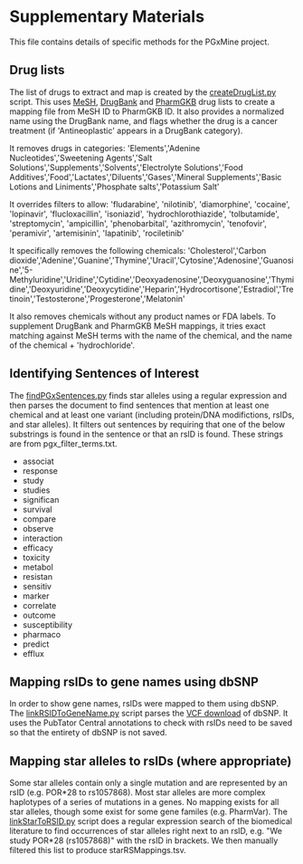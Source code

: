 # Supplementary Materials

This file contains details of specific methods for the PGxMine project.

## Drug lists

The list of drugs to extract and map is created by the [createDrugList.py](https://github.com/jakelever/pgxmine/blob/master/createDrugList.py) script. This uses [MeSH](https://www.nlm.nih.gov/databases/download/mesh.html), [DrugBank](https://www.drugbank.ca/releases/latest) and [PharmGKB](https://www.pharmgkb.org/downloads) drug lists to create a mapping file from MeSH ID to PharmGKB ID. It also provides a normalized name using the DrugBank name, and flags whether the drug is a cancer treatment (if 'Antineoplastic' appears in a DrugBank category). 

It removes drugs in categories: 'Elements','Adenine Nucleotides','Sweetening Agents','Salt Solutions','Supplements','Solvents','Electrolyte Solutions','Food Additives','Food','Lactates','Diluents','Gases','Mineral Supplements','Basic Lotions and Liniments','Phosphate salts','Potassium Salt'

It overrides filters to allow: 'fludarabine', 'nilotinib', 'diamorphine', 'cocaine', 'lopinavir', 'flucloxacillin', 'isoniazid', 'hydrochlorothiazide', 'tolbutamide', 'streptomycin', 'ampicillin', 'phenobarbital', 'azithromycin', 'tenofovir', 'peramivir', 'artemisinin', 'lapatinib', 'rociletinib'

It specifically removes the following chemicals: 'Cholesterol','Carbon dioxide','Adenine','Guanine','Thymine','Uracil','Cytosine','Adenosine','Guanosine','5-Methyluridine','Uridine','Cytidine','Deoxyadenosine','Deoxyguanosine','Thymidine','Deoxyuridine','Deoxycytidine','Heparin','Hydrocortisone','Estradiol','Tretinoin','Testosterone','Progesterone','Melatonin'

It also removes chemicals without any product names or FDA labels. To supplement DrugBank and PharmGKB MeSH mappings, it tries exact matching against MeSH terms with the name of the chemical, and the name of the chemical + 'hydrochloride'.

## Identifying Sentences of Interest

The [findPGxSentences.py](https://github.com/jakelever/pgxmine/blob/master/findPGxSentences.py) finds star alleles using a regular expression and then parses the document to find sentences that mention at least one chemical and at least one variant (including protein/DNA modifictions, rsIDs, and star alleles). It filters out sentences by requiring that one of the below substrings is found in the sentence or that an rsID is found. These strings are from pgx_filter_terms.txt.

- associat
- response
- study
- studies
- significan
- survival
- compare
- observe
- interaction
- efficacy
- toxicity
- metabol
- resistan
- sensitiv
- marker
- correlate
- outcome
- susceptibility
- pharmaco
- predict
- efflux

## Mapping rsIDs to gene names using dbSNP

In order to show gene names, rsIDs were mapped to them using dbSNP. The [linkRSIDToGeneName.py](https://github.com/jakelever/pgxmine/blob/master/linkRSIDToGeneName.py) script parses the [VCF download](ftp://ftp.ncbi.nih.gov/snp/latest_release/VCF) of dbSNP. It uses the PubTator Central annotations to check with rsIDs need to be saved so that the entirety of dbSNP is not saved.

## Mapping star alleles to rsIDs (where appropriate)

Some star alleles contain only a single mutation and are represented by an rsID (e.g. POR\*28 to rs1057868). Most star alleles are more complex haplotypes of a series of mutations in a genes. No mapping exists for all star alleles, though some exist for some gene familes (e.g. PharmVar). The [linkStarToRSID.py](https://github.com/jakelever/pgxmine/blob/master/linkStarToRSID.py) script does a regular expression search of the biomedical literature to find occurrences of star alleles right next to an rsID, e.g. "We study POR\*28 (rs1057868)" with the rsID in brackets. We then manually filtered this list to produce starRSMappings.tsv.

